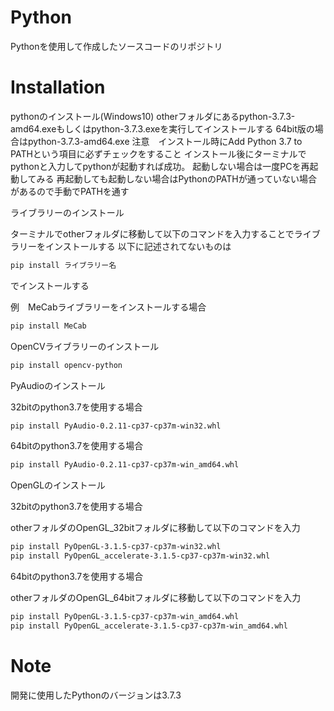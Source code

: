 # Python
Pythonを使用して作成したソースコードのリポジトリ
# Installation
pythonのインストール(Windows10)
otherフォルダにあるpython-3.7.3-amd64.exeもしくはpython-3.7.3.exeを実行してインストールする
64bit版の場合はpython-3.7.3-amd64.exe
注意　インストール時にAdd Python 3.7 to PATHという項目に必ずチェックをすること
インストール後にターミナルでpythonと入力してpythonが起動すれば成功。
起動しない場合は一度PCを再起動してみる
再起動しても起動しない場合はPythonのPATHが通っていない場合があるので手動でPATHを通す

ライブラリーのインストール

ターミナルでotherフォルダに移動して以下のコマンドを入力することでライブラリーをインストールする
以下に記述されてないものは
```bash
pip install ライブラリー名
```
でインストールする

例　MeCabライブラリーをインストールする場合
```bash
pip install MeCab
```
OpenCVライブラリーのインストール
```bash
pip install opencv-python
```
PyAudioのインストール

32bitのpython3.7を使用する場合
```bash
pip install PyAudio-0.2.11-cp37-cp37m-win32.whl
```
64bitのpython3.7を使用する場合
```bash
pip install PyAudio-0.2.11-cp37-cp37m-win_amd64.whl
```
OpenGLのインストール

32bitのpython3.7を使用する場合

otherフォルダのOpenGL_32bitフォルダに移動して以下のコマンドを入力
```bash
pip install PyOpenGL-3.1.5-cp37-cp37m-win32.whl
pip install PyOpenGL_accelerate-3.1.5-cp37-cp37m-win32.whl
```
64bitのpython3.7を使用する場合

otherフォルダのOpenGL_64bitフォルダに移動して以下のコマンドを入力
```bash
pip install PyOpenGL-3.1.5-cp37-cp37m-win_amd64.whl
pip install PyOpenGL_accelerate-3.1.5-cp37-cp37m-win_amd64.whl
```
# Note
開発に使用したPythonのバージョンは3.7.3
